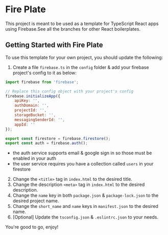 # Fire Plate

This project is meant to be used as a template for TypeScript React apps using Firebase.See all the branches for other React boilerplates.

## Getting Started with Fire Plate

To use this template for your own project, you should update the following:

1. Create a file `firebase.ts` in the `config` folder & add your firebase project's config to it as below:

```javascript
import firebase from 'firebase';

// Replace this config object with your project's config
firebase.initializeApp({
	apiKey: '',
	authDomain: '',
	projectId: '',
	storageBucket: '',
	messagingSenderId: '',
	appId: ''
});

export const firestore = firebase.firestore();
export const auth = firebase.auth();
```

- the auth service supports email & google sign in so those must be enabled in your auth
- the user service requires you have a collection called `users` in your firestore 

2. Change the `<title>` tag in `index.html` to the desired title.
2. Change the description `<meta>` tag in `index.html` to the desired description.
3. Change the `name` key in both `package.json` & `package-lock.json` to the desired project name.
4. Change the `short_name` and `name` keys in `manifest.json` to the desired name.
5. [Optional] Update the `tsconfig.json` & `.eslintrc.json` to your needs.

You're good to go, enjoy!
